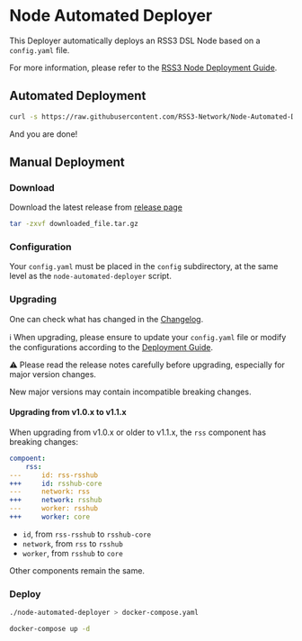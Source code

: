 # Node Automated Deployer

This Deployer automatically deploys an RSS3 DSL Node based on a `config.yaml` file.

For more information, please refer to the [RSS3 Node Deployment Guide](https://docs.rss3.io/docs/node).

## Automated Deployment

```bash
curl -s https://raw.githubusercontent.com/RSS3-Network/Node-Automated-Deployer/main/automated_deploy.sh | sudo bash
```

And you are done!

## Manual Deployment

### Download

Download the latest release from [release page](https://github.com/RSS3-Network/Node-Automated-Deployer/releases)

```bash
tar -zxvf downloaded_file.tar.gz
```

### Configuration

Your `config.yaml` must be placed in the `config` subdirectory, at the same level as the `node-automated-deployer` script.

### Upgrading

One can check what has changed in the [Changelog](https://github.com/RSS3-Network/Node/releases).

ℹ️ When upgrading, please ensure to update your `config.yaml` file or modify the configurations according to the [Deployment Guide](https://docs.rss3.io/guide/operator/deployment/guide#configuration-options).

⚠️ Please read the release notes carefully before upgrading, especially for major version changes.

New major versions may contain incompatible breaking changes.

#### Upgrading from v1.0.x to v1.1.x

When upgrading from v1.0.x or older to v1.1.x, the `rss` component has breaking changes:

```yaml
compoent:
    rss:
---     id: rss-rsshub
+++     id: rsshub-core
---     network: rss
+++     network: rsshub
---     worker: rsshub
+++     worker: core
```

- `id`, from `rss-rsshub` to `rsshub-core`
- `network`, from `rss` to `rsshub`
- `worker`, from `rsshub` to `core`

Other components remain the same.

### Deploy

```bash
./node-automated-deployer > docker-compose.yaml
```

```bash
docker-compose up -d
```
